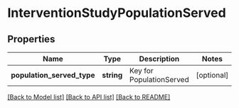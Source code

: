 # InterventionStudyPopulationServed

## Properties
Name | Type | Description | Notes
------------ | ------------- | ------------- | -------------
**population_served_type** | **string** | Key for PopulationServed | [optional] 

[[Back to Model list]](../README.md#documentation-for-models) [[Back to API list]](../README.md#documentation-for-api-endpoints) [[Back to README]](../README.md)


